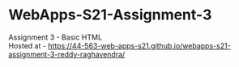 # WebApps-S21-Assignment-3
Assignment 3 - Basic HTML<br>
Hosted at - https://44-563-web-apps-s21.github.io/webapps-s21-assignment-3-reddy-raghavendra/
